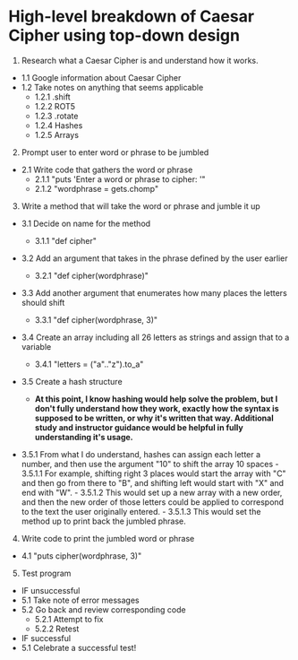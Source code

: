 # High-level breakdown of Caesar Cipher using top-down design

1. Research what a Caesar Cipher is and understand how it works.
  * 1.1 Google information about Caesar Cipher
  * 1.2 Take notes on anything that seems applicable
    * 1.2.1 .shift
    * 1.2.2 ROT5
    * 1.2.3 .rotate
    * 1.2.4 Hashes
    * 1.2.5 Arrays

2. Prompt user to enter word or phrase to be jumbled
  * 2.1 Write code that gathers the word or phrase
    * 2.1.1 "puts 'Enter a word or phrase to cipher: '"
    * 2.1.2 "wordphrase = gets.chomp"

3. Write a method that will take the word or phrase and jumble it up
  * 3.1 Decide on name for the method
    * 3.1.1 "def cipher"
  * 3.2 Add an argument that takes in the phrase defined by the user earlier
    * 3.2.1 "def cipher(wordphrase)"
  * 3.3 Add another argument that enumerates how many places the letters should shift
    * 3.3.1 "def cipher(wordphrase, 3)"
  * 3.4 Create an array including all 26 letters as strings and assign that to a variable
    * 3.4.1 "letters = ("a".."z").to_a"
  * 3.5 Create a hash structure
    - **At this point, I know hashing would help solve the problem, but I don't fully understand how they work, exactly how the syntax is supposed to be written, or why it's written that way.  Additional study and instructor guidance would be helpful in fully understanding it's usage.**

   * 3.5.1 From what I do understand, hashes can assign each letter a number, and then use the argument "10" to shift the array 10 spaces
    - 3.5.1.1 For example, shifting right 3 places would start the array with "C" and then go from there to "B", and shifting left would start with "X" and end with "W".
    - 3.5.1.2 This would set up a new array with a new order, and then the new order of those letters could be applied to correspond to the text the user originally entered.
    - 3.5.1.3 This would set the method up to print back the jumbled phrase.

4. Write code to print the jumbled word or phrase
  * 4.1 "puts cipher(wordphrase, 3)"

5. Test program
  * IF unsuccessful
  * 5.1 Take note of error messages
  * 5.2 Go back and review corresponding code
    * 5.2.1 Attempt to fix
    * 5.2.2 Retest
  * IF successful
  * 5.1 Celebrate a successful test!
